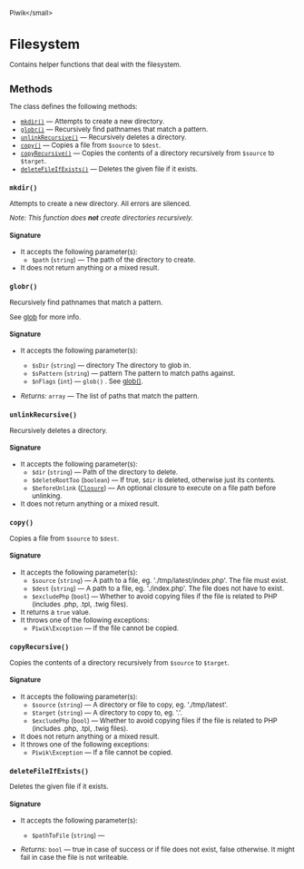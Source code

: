 <small>Piwik\</small>

Filesystem
==========

Contains helper functions that deal with the filesystem.

Methods
-------

The class defines the following methods:

- [`mkdir()`](#mkdir) &mdash; Attempts to create a new directory.
- [`globr()`](#globr) &mdash; Recursively find pathnames that match a pattern.
- [`unlinkRecursive()`](#unlinkrecursive) &mdash; Recursively deletes a directory.
- [`copy()`](#copy) &mdash; Copies a file from `$source` to `$dest`.
- [`copyRecursive()`](#copyrecursive) &mdash; Copies the contents of a directory recursively from `$source` to `$target`.
- [`deleteFileIfExists()`](#deletefileifexists) &mdash; Deletes the given file if it exists.

<a name="mkdir" id="mkdir"></a>
<a name="mkdir" id="mkdir"></a>
### `mkdir()`

Attempts to create a new directory. All errors are silenced.

_Note: This function does **not** create directories recursively._

#### Signature

-  It accepts the following parameter(s):
    - `$path` (`string`) &mdash;
       The path of the directory to create.
- It does not return anything or a mixed result.

<a name="globr" id="globr"></a>
<a name="globr" id="globr"></a>
### `globr()`

Recursively find pathnames that match a pattern.

See [glob](http://php.net/manual/en/function.glob.php) for more info.

#### Signature

-  It accepts the following parameter(s):
    - `$sDir` (`string`) &mdash;
       directory The directory to glob in.
    - `$sPattern` (`string`) &mdash;
       pattern The pattern to match paths against.
    - `$nFlags` (`int`) &mdash;
       `glob()` . See [glob()](http://php.net/manual/en/function.glob.php).

- *Returns:*  `array` &mdash;
    The list of paths that match the pattern.

<a name="unlinkrecursive" id="unlinkrecursive"></a>
<a name="unlinkRecursive" id="unlinkRecursive"></a>
### `unlinkRecursive()`

Recursively deletes a directory.

#### Signature

-  It accepts the following parameter(s):
    - `$dir` (`string`) &mdash;
       Path of the directory to delete.
    - `$deleteRootToo` (`boolean`) &mdash;
       If true, `$dir` is deleted, otherwise just its contents.
    - `$beforeUnlink` ([`Closure`](http://php.net/class.Closure)) &mdash;
       An optional closure to execute on a file path before unlinking.
- It does not return anything or a mixed result.

<a name="copy" id="copy"></a>
<a name="copy" id="copy"></a>
### `copy()`

Copies a file from `$source` to `$dest`.

#### Signature

-  It accepts the following parameter(s):
    - `$source` (`string`) &mdash;
       A path to a file, eg. './tmp/latest/index.php'. The file must exist.
    - `$dest` (`string`) &mdash;
       A path to a file, eg. './index.php'. The file does not have to exist.
    - `$excludePhp` (`bool`) &mdash;
       Whether to avoid copying files if the file is related to PHP (includes .php, .tpl, .twig files).
- It returns a `true` value.
- It throws one of the following exceptions:
    - `Piwik\Exception` &mdash; If the file cannot be copied.

<a name="copyrecursive" id="copyrecursive"></a>
<a name="copyRecursive" id="copyRecursive"></a>
### `copyRecursive()`

Copies the contents of a directory recursively from `$source` to `$target`.

#### Signature

-  It accepts the following parameter(s):
    - `$source` (`string`) &mdash;
       A directory or file to copy, eg. './tmp/latest'.
    - `$target` (`string`) &mdash;
       A directory to copy to, eg. '.'.
    - `$excludePhp` (`bool`) &mdash;
       Whether to avoid copying files if the file is related to PHP (includes .php, .tpl, .twig files).
- It does not return anything or a mixed result.
- It throws one of the following exceptions:
    - `Piwik\Exception` &mdash; If a file cannot be copied.

<a name="deletefileifexists" id="deletefileifexists"></a>
<a name="deleteFileIfExists" id="deleteFileIfExists"></a>
### `deleteFileIfExists()`

Deletes the given file if it exists.

#### Signature

-  It accepts the following parameter(s):
    - `$pathToFile` (`string`) &mdash;
      

- *Returns:*  `bool` &mdash;
    true in case of success or if file does not exist, false otherwise. It might fail in case the
               file is not writeable.

